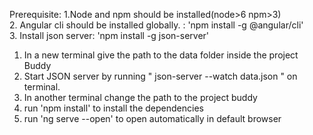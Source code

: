 Prerequisite:
1.Node and npm should be installed(node>6 npm>3)<br/>
2. Angular cli should be installed globally. : 'npm install -g @angular/cli'<br/>
3. Install json server: 'npm install -g json-server' 
   
1. In a new terminal give the path to the data folder inside the project Buddy
2. Start JSON server by running " json-server --watch data.json " on terminal.  
3. In another terminal change the path to the project buddy
4. run 'npm install' to install the dependencies
5. run 'ng serve --open' to open automatically in default browser
